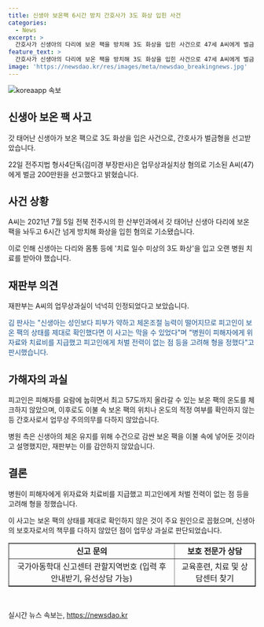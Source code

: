 ```yaml
---
title: 신생아 보온팩 6시간 방치 간호사가 3도 화상 입힌 사건
categories:
  - News
excerpt: >
  간호사가 신생아의 다리에 보온 팩을 방치해 3도 화상을 입힌 사건으로 47세 A씨에게 벌금 200만원이 선고되었다. A씨는 보온 팩의 온도를 체크하지 않고, 신생아의 상태를 확인하지 않았다는 이유로 업무상과실치상 혐의로 기소됐다. 재판부는 피해자가 어린 신생아임을 감안해 A씨의 부주의를 인정하며, 병원이 피해자에게 위자료와 치료비를 지급했다는 점과 A씨의 처벌 전력을 고려해 벌금형을 선고했다.
feature_text: >
  간호사가 신생아의 다리에 보온 팩을 방치해 3도 화상을 입힌 사건으로 47세 A씨에게 벌금 200만원이 선고되었다. A씨는 보온 팩의 온도를 체크하지 않고, 신생아의 상태를 확인하지 않았다는 이유로 업무상과실치상 혐의로 기소됐다. 재판부는 피해자가 어린 신생아임을 감안해 A씨의 부주의를 인정하며, 병원이 피해자에게 위자료와 치료비를 지급했다는 점과 A씨의 처벌 전력을 고려해 벌금형을 선고했다.
image: 'https://newsdao.kr/res/images/meta/newsdao_breakingnews.jpg'
---
```


<p><img src="https://newsdao.kr/res/images/meta/newsdao_breakingnews.jpg" alt="koreaapp 속보" /></p>

<h2 data-ke-size="size26">신생아 보온 팩 사고</h2>

<p data-ke-size="size16">갓 태어난 신생아가 보온 팩으로 3도 화상을 입은 사건으로, 간호사가 벌금형을 선고받았습니다.</p>

<p data-ke-size="size16">22일 전주지법 형사4단독(김미경 부장판사)은 업무상과실치상 혐의로 기소된 A씨(47)에게 벌금 200만원을 선고했다고 밝혔습니다.</p>

<h2 data-ke-size="size26">사건 상황</h2>

<p data-ke-size="size16">A씨는 2021년 7월 5일 전북 전주시의 한 산부인과에서 갓 태어난 신생아 다리에 보온 팩을 놔두고 6시간 넘게 방치해 화상을 입힌 혐의로 기소됐습니다.</p>

<p data-ke-size="size16">이로 인해 신생아는 다리와 몸통 등에 '치료 일수 미상의 3도 화상'을 입고 오랜 병원 치료를 받아야 했습니다.</p>

<h2 data-ke-size="size26">재판부 의견</h2>

<p data-ke-size="size16">재판부는 A씨의 업무상과실이 넉넉히 인정되었다고 보았습니다.</p>

<p data-ke-size="size16"><span style="color: #1a5490;">김 판사는 "신생아는 성인보다 피부가 약하고 체온조절 능력이 떨어지므로 피고인이 보온 팩의 상태를 제대로 확인했다면 이 사고는 막을 수 있었다"며 "병원이 피해자에게 위자료와 치료비를 지급했고 피고인에게 처벌 전력이 없는 점 등을 고려해 형을 정했다"고 판시했습니다.</span></p>

<h2 data-ke-size="size26">가해자의 과실</h2>

<p data-ke-size="size16">피고인은 피해자를 요람에 눕히면서 최고 57도까지 올라갈 수 있는 보온 팩의 온도를 체크하지 않았으며, 이후로도 이불 속 보온 팩의 위치나 온도의 적정 여부를 확인하지 않는 등 간호사로서 업무상 주의의무를 다하지 않았습니다.</p>

<p data-ke-size="size16">병원 측은 신생아의 체온 유지를 위해 수건으로 감싼 보온 팩을 이불 속에 넣어둔 것이라고 설명했지만, 재판부는 이를 감안하지 않았습니다.</p>

<h2 data-ke-size="size26">결론</h2>

<p data-ke-size="size16">병원이 피해자에게 위자료와 치료비를 지급했고 피고인에게 처벌 전력이 없는 점 등을 고려해 형을 정했습니다.</p>

<p data-ke-size="size16">이 사고는 보온 팩의 상태를 제대로 확인하지 않은 것이 주요 원인으로 꼽혔으며, 신생아의 보호자로서의 책무를 다하지 않았던 점이 업무상 과실로 판단되었습니다.</p>

<table style="width: 100%;" border="1">
<tbody>
<tr>
<td style="text-align: center; height: 17px;"><b>신고 문의</b></td>
<td style="text-align: center; height: 17px;"><b>보호 전문가 상담</b></td>
</tr>
<tr>
<td style="text-align: center;">국가아동학대 신고센터 관할지역번호 (입력 후 안내받기, 유선상담 가능)</td>
<td style="text-align: center;">교육훈련, 치료 및 상담센터 찾기</td>
</tr>
</tbody>
</table>

<p data-ke-size="size16">&nbsp;</p>
실시간 뉴스 속보는, <a href="https://newsdao.kr" rel="dofollow">https://newsdao.kr</a>


